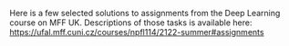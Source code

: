 Here is a few selected solutions to assignments from the Deep Learning course on MFF UK.
Descriptions of those tasks is available here: https://ufal.mff.cuni.cz/courses/npfl114/2122-summer#assignments
